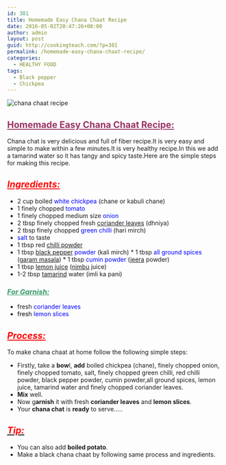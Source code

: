 ```yaml
---
id: 381
title: Homemade Easy Chana Chaat Recipe
date: 2016-05-02T20:47:26+00:00
author: admin
layout: post
guid: http://cookingteach.com/?p=381
permalink: /homemade-easy-chana-chaat-recipe/
categories:
  - HEALTHY FOOD
tags:
  - Black pepper
  - Chickpea
---
```


![chana chaat recipe](http://cookingteach.com/wp-content/uploads/2016/05/chana-chaat-recipe-300x200.jpg)

## <span style="text-decoration: underline; color: #993366;">Homemade Easy Chana Chaat Recipe:</span>

Chana chat is very delicious and full of fiber recipe.It is very easy and simple to make within a few minutes.It is very healthy recipe.In this we add a tamarind water so it has tangy and spicy taste.Here are the simple steps for making this recipe.

## <span style="color: #ff0000;">**_<span style="text-decoration: underline;">Ingredients:</span>_**</span>

* 2 cup boiled <span style="color: #0000ff;">white chickpea</span> (chane or kabuli chane)
* 1 finely chopped <span style="color: #0000ff;">tomato</span>
* 1 finely chopped medium size <span style="color: #0000ff;">onion</span>
* 2 tbsp finely chopped fresh [coriander leaves](http://en.wikipedia.org/wiki/Coriander "Coriander") (dhniya)
* 2 tbsp finely chopped <span style="color: #0000ff;">green chilli</span> (hari mirch)
* <span style="color: #0000ff;">salt</span> to taste
* 1 tbsp red [chilli powder](http://en.wikipedia.org/wiki/Chili_powder "Chili powder")
* 1 tbsp [black pepper](http://en.wikipedia.org/wiki/Black_pepper "Black pepper") <span style="color: #0000ff;">powder</span> (kali mirch) * 1 tbsp <span style="color: #0000ff;">all ground spices</span> ([garam masala](http://en.wikipedia.org/wiki/Garam_masala "Garam masala")) * 1 tbsp <span style="color: #0000ff;">cumin powder</span> ([jeera](http://en.wikipedia.org/wiki/Cumin "Cumin") powder)
* 1 tbsp [lemon juice](http://en.wikipedia.org/wiki/Lemonade "Lemonade") ([nimbu](http://en.wikipedia.org/wiki/Lemon "Lemon") juice)
* 1-2 tbsp [tamarind](http://en.wikipedia.org/wiki/Tamarind "Tamarind") water (imli ka pani)

### <span style="text-decoration: underline; color: #339966;">**_For Garnish:_**</span>

* fresh <span style="color: #0000ff;">coriander leaves</span>
* <span style="color: #0000ff;"><span style="color: #000000;">fresh </span>lemon slices</span>

## <span style="text-decoration: underline; color: #ff0000;">**_Process:_**</span>

To make chana chaat at home follow the following simple steps:

* Firstly, take a **bow**l, **add** boiled chickpea (chane), finely chopped onion, finely chopped tomato, salt, finely chopped green chilli, red chilli powder, black pepper powder, cumin powder,all ground spices, lemon juice, tamarind water and finely chopped coriander leaves.
* **Mix** well.
* Now g**arnish** it with fresh **coriander leaves** and **lemon slices**.
* Your **chana chat** is **ready** to serve…..

## <span style="text-decoration: underline;"><span style="color: #ff0000;">**_Tip:_**</span></span>

* You can also add **boiled potato**.
* Make a black chana chaat by following same process and ingredients.
